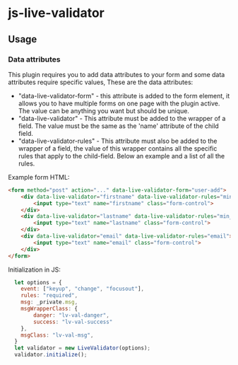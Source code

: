 # js-live-validator

## Usage

### Data attributes
This plugin requires you to add data attributes to your form and some data attributes require specific values,
These are the data attributes:
- "data-live-validator-form" - this attribute is added to the form element, it allows you to have multiple forms on one page with the plugin active. The value can be anything you want but should be unique.
- "data-live-validator" - This attribute must be added to the wrapper of a field. The value must be the same as the 'name' attribute of the child field.
- "data-live-validator-rules" - This attribute must also be added to the wrapper of a field, the value of this wrapper contains all the specific rules that apply to the child-field. Below an example and a list of all the rules.


Example form HTML:
```html
<form method="post" action="..." data-live-validator-form="user-add">
    <div data-live-validator="firstname" data-live-validator-rules="min_char:2|alpha">
        <input type="text" name="firstname" class="form-control">
    </div>
    <div data-live-validator="lastname" data-live-validator-rules="min_char:2|alpha">
        <input type="text" name="lastname" class="form-control">
    </div>
    <div data-live-validator="email" data-live-validator-rules="email">
        <input type="text" name="email" class="form-control">
    </div>
</form>
```

Initialization in JS:
```javascript
  let options = {
    event: ["keyup", "change", "focusout"],
    rules: "required",
    msg: _private.msg,
    msgWrapperClass: {
        danger: "lv-val-danger",
        success: "lv-val-success" 
    },
    msgClass: "lv-val-msg",
  }
  let validator = new LiveValidator(options);
  validator.initialize();
```

